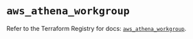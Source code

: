 # `aws_athena_workgroup`

Refer to the Terraform Registry for docs: [`aws_athena_workgroup`](https://registry.terraform.io/providers/hashicorp/aws/5.99.1/docs/resources/athena_workgroup).
